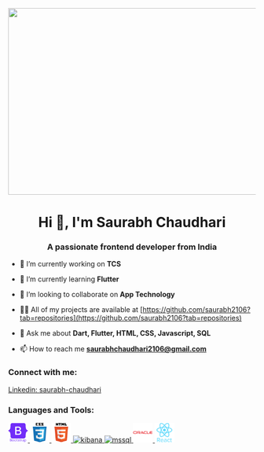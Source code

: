 <img src="https://i.pinimg.com/originals/ff/62/0f/ff620f1dfa3d9832a96a8f9809353edd.jpg" width=900 height=380 align="center">
<h1 align="center">Hi 👋, I'm Saurabh Chaudhari</h1>
<h3 align="center">A passionate frontend developer from India</h3>


- 🔭 I’m currently working on **TCS**

- 🌱 I’m currently learning **Flutter**

- 👯 I’m looking to collaborate on **App Technology**

- 👨‍💻 All of my projects are available at [https://github.com/saurabh2106?tab=repositories](https://github.com/saurabh2106?tab=repositories)

- 💬 Ask me about **Dart, Flutter, HTML, CSS, Javascript, SQL**

- 📫 How to reach me **saurabhchaudhari2106@gmail.com**

<h3 align="left">Connect with me:</h3>
<a href="https://www.linkedin.com/in/saurabh-chaudhari-5853421bb/">Linkedin: saurabh-chaudhari</a>
<p align="left">
</p>

<h3 align="left">Languages and Tools:</h3>
<p align="left"> <a href="https://getbootstrap.com" target="_blank" rel="noreferrer"> <img src="https://raw.githubusercontent.com/devicons/devicon/master/icons/bootstrap/bootstrap-plain-wordmark.svg" alt="bootstrap" width="40" height="40"/> </a> <a href="https://www.w3schools.com/css/" target="_blank" rel="noreferrer"> <img src="https://raw.githubusercontent.com/devicons/devicon/master/icons/css3/css3-original-wordmark.svg" alt="css3" width="40" height="40"/> </a> <a href="https://www.w3.org/html/" target="_blank" rel="noreferrer"> <img src="https://raw.githubusercontent.com/devicons/devicon/master/icons/html5/html5-original-wordmark.svg" alt="html5" width="40" height="40"/> </a> <a href="https://www.elastic.co/kibana" target="_blank" rel="noreferrer"> <img src="https://www.vectorlogo.zone/logos/elasticco_kibana/elasticco_kibana-icon.svg" alt="kibana" width="40" height="40"/> </a> <a href="https://www.microsoft.com/en-us/sql-server" target="_blank" rel="noreferrer"> <img src="https://www.svgrepo.com/show/303229/microsoft-sql-server-logo.svg" alt="mssql" width="40" height="40"/> </a> <a href="https://www.oracle.com/" target="_blank" rel="noreferrer"> <img src="https://raw.githubusercontent.com/devicons/devicon/master/icons/oracle/oracle-original.svg" alt="oracle" width="40" height="40"/> </a> <a href="https://reactjs.org/" target="_blank" rel="noreferrer"> <img src="https://raw.githubusercontent.com/devicons/devicon/master/icons/react/react-original-wordmark.svg" alt="react" width="40" height="40"/> </a> </p>
